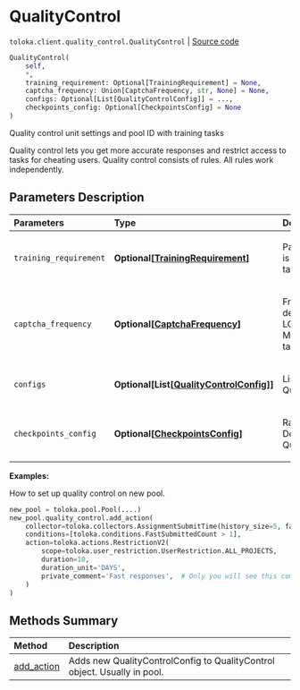 # QualityControl
`toloka.client.quality_control.QualityControl` | [Source code](https://github.com/Toloka/toloka-kit/blob/v1.0.2/src/client/quality_control.py#L13)

```python
QualityControl(
    self,
    *,
    training_requirement: Optional[TrainingRequirement] = None,
    captcha_frequency: Union[CaptchaFrequency, str, None] = None,
    configs: Optional[List[QualityControlConfig]] = ...,
    checkpoints_config: Optional[CheckpointsConfig] = None
)
```

Quality control unit settings and pool ID with training tasks


Quality control lets you get more accurate responses and restrict access to tasks for cheating users.
Quality control consists of rules. All rules work independently.

## Parameters Description

| Parameters | Type | Description |
| :----------| :----| :-----------|
`training_requirement`|**Optional\[[TrainingRequirement](toloka.client.quality_control.QualityControl.TrainingRequirement.md)\]**|<p>Parameters of the training pool that is linked to the pool with the main tasks.</p>
`captcha_frequency`|**Optional\[[CaptchaFrequency](toloka.client.quality_control.QualityControl.CaptchaFrequency.md)\]**|<p>Frequency of captcha display (By default, captcha is not shown): LOW - show every 20 tasks. MEDIUM, HIGH - show every 10 tasks.</p>
`configs`|**Optional\[List\[[QualityControlConfig](toloka.client.quality_control.QualityControl.QualityControlConfig.md)\]\]**|<p>List of quality control units. See QualityControl.QualityControlConfig</p>
`checkpoints_config`|**Optional\[[CheckpointsConfig](toloka.client.quality_control.QualityControl.CheckpointsConfig.md)\]**|<p>Random check majority opinion. Detailed description in QualityControl.CheckpointsConfig.</p>

**Examples:**

How to set up quality control on new pool.

```python
new_pool = toloka.pool.Pool(....)
new_pool.quality_control.add_action(
    collector=toloka.collectors.AssignmentSubmitTime(history_size=5, fast_submit_threshold_seconds=20),
    conditions=[toloka.conditions.FastSubmittedCount > 1],
    action=toloka.actions.RestrictionV2(
        scope=toloka.user_restriction.UserRestriction.ALL_PROJECTS,
        duration=10,
        duration_unit='DAYS',
        private_comment='Fast responses',  # Only you will see this comment
    )
)
```
## Methods Summary

| Method | Description |
| :------| :-----------|
[add_action](toloka.client.quality_control.QualityControl.add_action.md)| Adds new QualityControlConfig to QualityControl object. Usually in pool.
